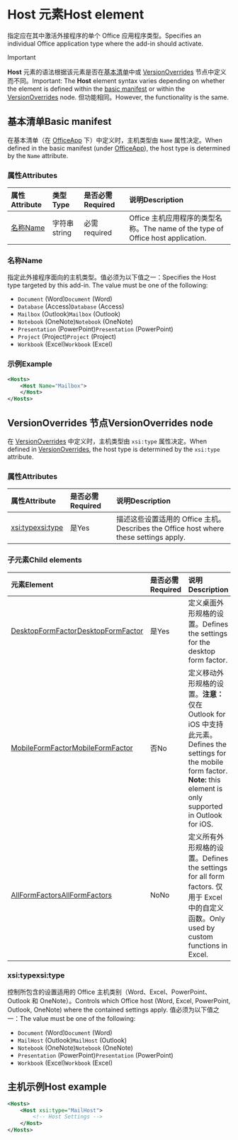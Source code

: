 # <a name="host-element"></a><span data-ttu-id="fd7fc-101">Host 元素</span><span class="sxs-lookup"><span data-stu-id="fd7fc-101">Host element</span></span>

<span data-ttu-id="fd7fc-102">指定应在其中激活外接程序的单个 Office 应用程序类型。</span><span class="sxs-lookup"><span data-stu-id="fd7fc-102">Specifies an individual Office application type where the add-in should activate.</span></span>

> [!IMPORTANT] 
> <span data-ttu-id="fd7fc-103">**Host** 元素的语法根据该元素是否在[基本清单](#basic-manifest)中或 [VersionOverrides](#versionoverrides-node) 节点中定义而不同。</span><span class="sxs-lookup"><span data-stu-id="fd7fc-103">Important: The **Host** element syntax varies depending on whether the element is defined within the [basic manifest](#basic-manifest) or within the [VersionOverrides](#versionoverrides-node) node.</span></span> <span data-ttu-id="fd7fc-104">但功能相同。</span><span class="sxs-lookup"><span data-stu-id="fd7fc-104">However, the functionality is the same.</span></span>  

## <a name="basic-manifest"></a><span data-ttu-id="fd7fc-105">基本清单</span><span class="sxs-lookup"><span data-stu-id="fd7fc-105">Basic manifest</span></span>

<span data-ttu-id="fd7fc-106">在基本清单（在 [OfficeApp](officeapp.md) 下）中定义时，主机类型由 `Name` 属性决定。</span><span class="sxs-lookup"><span data-stu-id="fd7fc-106">When defined in the basic manifest (under [OfficeApp](officeapp.md)), the host type is determined by the `Name` attribute.</span></span>   

### <a name="attributes"></a><span data-ttu-id="fd7fc-107">属性</span><span class="sxs-lookup"><span data-stu-id="fd7fc-107">Attributes</span></span>

| <span data-ttu-id="fd7fc-108">属性</span><span class="sxs-lookup"><span data-stu-id="fd7fc-108">Attribute</span></span>     | <span data-ttu-id="fd7fc-109">类型</span><span class="sxs-lookup"><span data-stu-id="fd7fc-109">Type</span></span>   | <span data-ttu-id="fd7fc-110">是否必需</span><span class="sxs-lookup"><span data-stu-id="fd7fc-110">Required</span></span> | <span data-ttu-id="fd7fc-111">说明</span><span class="sxs-lookup"><span data-stu-id="fd7fc-111">Description</span></span>                                      |
|:--------------|:-------|:---------|:-------------------------------------------------|
| [<span data-ttu-id="fd7fc-112">名称</span><span class="sxs-lookup"><span data-stu-id="fd7fc-112">Name</span></span>](#name) | <span data-ttu-id="fd7fc-113">字符串</span><span class="sxs-lookup"><span data-stu-id="fd7fc-113">string</span></span> | <span data-ttu-id="fd7fc-114">必需</span><span class="sxs-lookup"><span data-stu-id="fd7fc-114">required</span></span> | <span data-ttu-id="fd7fc-115">Office 主机应用程序的类型名称。</span><span class="sxs-lookup"><span data-stu-id="fd7fc-115">The name of the type of Office host application.</span></span> |

### <a name="name"></a><span data-ttu-id="fd7fc-116">名称</span><span class="sxs-lookup"><span data-stu-id="fd7fc-116">Name</span></span>
<span data-ttu-id="fd7fc-p102">指定此外接程序面向的主机类型。值必须为以下值之一：</span><span class="sxs-lookup"><span data-stu-id="fd7fc-p102">Specifies the Host type targeted by this add-in. The value must be one of the following:</span></span>

- <span data-ttu-id="fd7fc-119">`Document` (Word)</span><span class="sxs-lookup"><span data-stu-id="fd7fc-119">`Document` (Word)</span></span>
- <span data-ttu-id="fd7fc-120">`Database` (Access)</span><span class="sxs-lookup"><span data-stu-id="fd7fc-120">`Database` (Access)</span></span>
- <span data-ttu-id="fd7fc-121">`Mailbox` (Outlook)</span><span class="sxs-lookup"><span data-stu-id="fd7fc-121">`Mailbox` (Outlook)</span></span>
- <span data-ttu-id="fd7fc-122">`Notebook` (OneNote)</span><span class="sxs-lookup"><span data-stu-id="fd7fc-122">`Notebook` (OneNote)</span></span>
- <span data-ttu-id="fd7fc-123">`Presentation` (PowerPoint)</span><span class="sxs-lookup"><span data-stu-id="fd7fc-123">`Presentation` (PowerPoint)</span></span>
- <span data-ttu-id="fd7fc-124">`Project` (Project)</span><span class="sxs-lookup"><span data-stu-id="fd7fc-124">`Project` (Project)</span></span>
- <span data-ttu-id="fd7fc-125">`Workbook` (Excel)</span><span class="sxs-lookup"><span data-stu-id="fd7fc-125">`Workbook` (Excel)</span></span>

### <a name="example"></a><span data-ttu-id="fd7fc-126">示例</span><span class="sxs-lookup"><span data-stu-id="fd7fc-126">Example</span></span>
```xml
<Hosts>
    <Host Name="Mailbox">
    </Host>
</Hosts>
```

## <a name="versionoverrides-node"></a><span data-ttu-id="fd7fc-127">VersionOverrides 节点</span><span class="sxs-lookup"><span data-stu-id="fd7fc-127">VersionOverrides node</span></span>
<span data-ttu-id="fd7fc-128">在 [VersionOverrides](versionoverrides.md) 中定义时，主机类型由 `xsi:type` 属性决定。</span><span class="sxs-lookup"><span data-stu-id="fd7fc-128">When defined in [VersionOverrides](versionoverrides.md), the host type is determined by the `xsi:type` attribute.</span></span> 

### <a name="attributes"></a><span data-ttu-id="fd7fc-129">属性</span><span class="sxs-lookup"><span data-stu-id="fd7fc-129">Attributes</span></span>

|  <span data-ttu-id="fd7fc-130">属性</span><span class="sxs-lookup"><span data-stu-id="fd7fc-130">Attribute</span></span>  |  <span data-ttu-id="fd7fc-131">是否必需</span><span class="sxs-lookup"><span data-stu-id="fd7fc-131">Required</span></span>  |  <span data-ttu-id="fd7fc-132">说明</span><span class="sxs-lookup"><span data-stu-id="fd7fc-132">Description</span></span>  |
|:-----|:-----|:-----|
|  [<span data-ttu-id="fd7fc-133">xsi:type</span><span class="sxs-lookup"><span data-stu-id="fd7fc-133">xsi:type</span></span>](#xsitype)  |  <span data-ttu-id="fd7fc-134">是</span><span class="sxs-lookup"><span data-stu-id="fd7fc-134">Yes</span></span>  | <span data-ttu-id="fd7fc-135">描述这些设置适用的 Office 主机。</span><span class="sxs-lookup"><span data-stu-id="fd7fc-135">Describes the Office host where these settings apply.</span></span>|

### <a name="child-elements"></a><span data-ttu-id="fd7fc-136">子元素</span><span class="sxs-lookup"><span data-stu-id="fd7fc-136">Child elements</span></span>

|  <span data-ttu-id="fd7fc-137">元素</span><span class="sxs-lookup"><span data-stu-id="fd7fc-137">Element</span></span> |  <span data-ttu-id="fd7fc-138">是否必需</span><span class="sxs-lookup"><span data-stu-id="fd7fc-138">Required</span></span>  |  <span data-ttu-id="fd7fc-139">说明</span><span class="sxs-lookup"><span data-stu-id="fd7fc-139">Description</span></span>  |
|:-----|:-----|:-----|
|  [<span data-ttu-id="fd7fc-140">DesktopFormFactor</span><span class="sxs-lookup"><span data-stu-id="fd7fc-140">DesktopFormFactor</span></span>](desktopformfactor.md)    |  <span data-ttu-id="fd7fc-141">是</span><span class="sxs-lookup"><span data-stu-id="fd7fc-141">Yes</span></span>   |  <span data-ttu-id="fd7fc-142">定义桌面外形规格的设置。</span><span class="sxs-lookup"><span data-stu-id="fd7fc-142">Defines the settings for the desktop form factor.</span></span> |
|  [<span data-ttu-id="fd7fc-143">MobileFormFactor</span><span class="sxs-lookup"><span data-stu-id="fd7fc-143">MobileFormFactor</span></span>](mobileformfactor.md)    |  <span data-ttu-id="fd7fc-144">否</span><span class="sxs-lookup"><span data-stu-id="fd7fc-144">No</span></span>   |  <span data-ttu-id="fd7fc-p103">定义移动外形规格的设置。**注意：** 仅在 Outlook for iOS 中支持此元素。</span><span class="sxs-lookup"><span data-stu-id="fd7fc-p103">Defines the settings for the mobile form factor. **Note:** this element is only supported in Outlook for iOS.</span></span> |
|  [<span data-ttu-id="fd7fc-147">AllFormFactors</span><span class="sxs-lookup"><span data-stu-id="fd7fc-147">AllFormFactors</span></span>](allformfactors.md)    |  <span data-ttu-id="fd7fc-148">No</span><span class="sxs-lookup"><span data-stu-id="fd7fc-148">No</span></span>   |  <span data-ttu-id="fd7fc-149">定义所有外形规格的设置。</span><span class="sxs-lookup"><span data-stu-id="fd7fc-149">Defines the settings for all form factors.</span></span> <span data-ttu-id="fd7fc-150">仅用于 Excel 中的自定义函数。</span><span class="sxs-lookup"><span data-stu-id="fd7fc-150">Only used by custom functions in Excel.</span></span> |

### <a name="xsitype"></a><span data-ttu-id="fd7fc-151">xsi:type</span><span class="sxs-lookup"><span data-stu-id="fd7fc-151">xsi:type</span></span>

<span data-ttu-id="fd7fc-152">控制所包含的设置适用的 Office 主机类别（Word、Excel、PowerPoint、Outlook 和 OneNote）。</span><span class="sxs-lookup"><span data-stu-id="fd7fc-152">Controls which Office host (Word, Excel, PowerPoint, Outlook, OneNote) where the contained settings apply.</span></span> <span data-ttu-id="fd7fc-153">值必须为以下值之一：</span><span class="sxs-lookup"><span data-stu-id="fd7fc-153">The value must be one of the following:</span></span>

- <span data-ttu-id="fd7fc-154">`Document` (Word)</span><span class="sxs-lookup"><span data-stu-id="fd7fc-154">`Document` (Word)</span></span>
- <span data-ttu-id="fd7fc-155">`MailHost` (Outlook)</span><span class="sxs-lookup"><span data-stu-id="fd7fc-155">`MailHost` (Outlook)</span></span>    
- <span data-ttu-id="fd7fc-156">`Notebook` (OneNote)</span><span class="sxs-lookup"><span data-stu-id="fd7fc-156">`Notebook` (OneNote)</span></span>
- <span data-ttu-id="fd7fc-157">`Presentation` (PowerPoint)</span><span class="sxs-lookup"><span data-stu-id="fd7fc-157">`Presentation` (PowerPoint)</span></span>
- <span data-ttu-id="fd7fc-158">`Workbook` (Excel)</span><span class="sxs-lookup"><span data-stu-id="fd7fc-158">`Workbook` (Excel)</span></span>

## <a name="host-example"></a><span data-ttu-id="fd7fc-159">主机示例</span><span class="sxs-lookup"><span data-stu-id="fd7fc-159">Host example</span></span> 
```xml
<Hosts>
    <Host xsi:type="MailHost">
        <!-- Host Settings -->
    </Host>
</Hosts>
```
